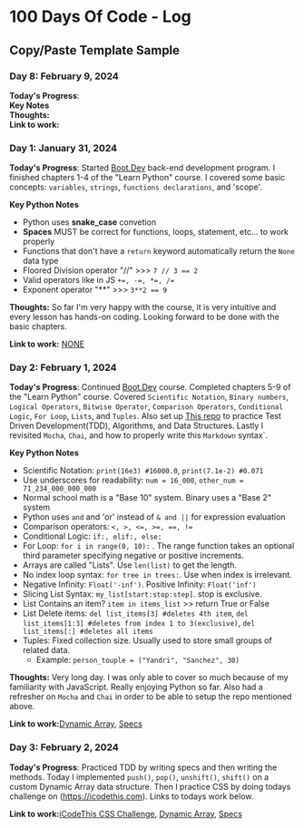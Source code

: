 # 100 Days Of Code - Log

## Copy/Paste Template Sample

### Day 8: February 9, 2024

**Today's Progress**:  
**Key Notes**  
**Thoughts:**  
**Link to work:**

### Day 1: January 31, 2024

**Today's Progress**: Started [Boot.Dev](https://boot.dev) back-end development program. I finished chapters 1-4 of the "Learn Python" course. I covered some basic concepts: `variables`, `strings`, `functions declarations`, and 'scope'.

**Key Python Notes**

- Python uses **snake_case** convetion
- **Spaces** MUST be correct for functions, loops, statement, etc... to work properly
- Functions that don't have a `return` keyword automatically return the `None` data type
- Floored Division operator "//" >>> `7 // 3 == 2`
- Valid operators like in JS `+=, -=, *=, /=`
- Exponent operator "**" >>> `3**2 == 9`

**Thoughts:** So far I'm very happy with the course, it is very intuitive and every lesson has hands-on coding. Looking forward to be done with the basic chapters.

**Link to work:** [NONE](#)

### Day 2: February 1, 2024

**Today's Progress**: Continued [Boot.Dev](https://boot.dev) course. Completed chapters 5-9 of the "Learn Python" course. Covered `Scientific Notation`, `Binary numbers`, `Logical Operators`, `Bitwise Operator`, `Comparison Operators`, `Conditional Logic`, `For Loop`, `Lists`, and `Tuples`. Also set up [This repo](https://github.com/ysanchez3d/DataStructures-and-Algorithms-Daily) to practice Test Driven Development(TDD), Algorithms, and Data Structures. Lastly I revisited `Mocha`, `Chai`, and how to properly write this `Markdown` syntax`.

**Key Python Notes**

- Scientific Notation: `print(16e3) #16000.0`, `print(7.1e-2) #0.071`
- Use underscores for readability: `num = 16_000`, `other_num = 71_234_000_000_000`
- Normal school math is a "Base 10" system. Binary uses a "Base 2" system
- Python uses `and` and 'or' instead of `& and ||` for expression evaluation
- Comparison operators: `<, >, <=, >=, ==, !=`
- Conditional Logic: `if:, elif:, else:`
- For Loop: `for i in range(0, 10):` . The range function takes an optional third parameter specifying negative or positive increments.
- Arrays are called "Lists". Use `len(list)` to get the length.
- No index loop syntax: `for tree in trees:`. Use when index is irrelevant.
- Negative Infinity: `Float('-inf')`. Positive Infinity: `Float('inf')`
- Slicing List Syntax: `my_list[start:stop:step]`. stop is exclusive.
- List Contains an item? `item in items_list` >> return True or False
- List Delete items: `del list_items[3] #deletes 4th item`, `del list_items[1:3] #deletes from index 1 to 3(exclusive)`, `del list_items[:] #deletes all items`
- Tuples: Fixed collection size. Usually used to store small groups of related data.
  - Example: `person_touple = ("Yandri", "Sanchez", 30)`

**Thoughts:** Very long day. I was only able to cover so much because of my familiarity with JavaScript. Really enjoying Python so far. Also had a refresher on `Mocha` and `Chai` in order to be able to setup the repo mentioned above.

**Link to work:**[Dynamic Array](https://github.com/ysanchez3d/DataStructures-and-Algorithms-Daily/blob/main/data_structures/dynamicArray.js), [Specs](https://github.com/ysanchez3d/DataStructures-and-Algorithms-Daily/blob/main/test/dynamicArray-spec.js)

### Day 3: February 2, 2024

**Today's Progress**: Practiced TDD by writing specs and then writing the methods. Today I implemented `push()`, `pop()`, `unshift()`, `shift()` on a custom Dynamic Array data structure. Then I practice CSS by doing todays challenge on (https://icodethis.com). Links to todays work below.

**Link to work:**[iCodeThis CSS Challenge](https://iCodeThis.com/submissions/66991), [Dynamic Array](https://github.com/ysanchez3d/DataStructures-and-Algorithms-Daily/blob/main/data_structures/dynamicArray.js), [Specs](https://github.com/ysanchez3d/DataStructures-and-Algorithms-Daily/blob/main/test/dynamicArray-spec.js)
